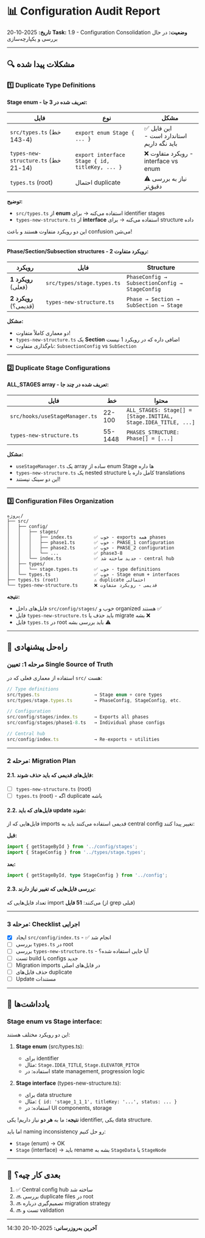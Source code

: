# 📊 Configuration Audit Report

**تاریخ:** 2025-10-20
**Task:** 1.9 - Configuration Consolidation
**وضعیت:** در حال بررسی و یکپارچه‌سازی

---

## 🔍 مشکلات پیدا شده

### 1️⃣ **Duplicate Type Definitions**

#### **Stage enum** - تعریف شده در 3 جا:

| فایل                                | نوع                                            | مشکل                                       |
| ----------------------------------- | ---------------------------------------------- | ------------------------------------------ |
| `src/types.ts` (خط 4-143)           | `export enum Stage { ... }`                    | ✅ این فایل استاندارد است - باید نگه داریم |
| `types-new-structure.ts` (خط 14-21) | `export interface Stage { id, titleKey, ... }` | ❌ رویکرد متفاوت - interface vs enum       |
| `types.ts` (root)                   | احتمال duplicate                               | ⚠️ نیاز به بررسی دقیق‌تر                   |

**توضیح:**

- `src/types.ts` از **enum** استفاده می‌کنه → برای identifier stages
- `types-new-structure.ts` از **interface** استفاده می‌کنه → برای structure داده

این دو رویکرد متفاوت هستند و باعث confusion می‌شن!

---

#### **Phase/Section/Subsection structures** - 2 رویکرد متفاوت:

| رویکرد                | فایل                       | Structure                                      |
| --------------------- | -------------------------- | ---------------------------------------------- |
| **رویکرد 1** (فعلی)   | `src/types/stage.types.ts` | `PhaseConfig → SubsectionConfig → StageConfig` |
| **رویکرد 2** (قدیمی؟) | `types-new-structure.ts`   | `Phase → Section → SubSection → Stage`         |

**مشکل:**

- دو معماری کاملاً متفاوت!
- `types-new-structure.ts` یک **Section** اضافی داره که در رویکرد 1 نیست
- نام‌گذاری متفاوت: `SubsectionConfig` vs `SubSection`

---

### 2️⃣ **Duplicate Stage Configurations**

#### **ALL_STAGES array** - تعریف شده در چند جا:

| فایل                           | خط      | محتوا                                                          |
| ------------------------------ | ------- | -------------------------------------------------------------- |
| `src/hooks/useStageManager.ts` | 22-100  | `ALL_STAGES: Stage[] = [Stage.INITIAL, Stage.IDEA_TITLE, ...]` |
| `types-new-structure.ts`       | 55-1448 | `PHASES_STRUCTURE: Phase[] = [...]`                            |

**مشکل:**

- `useStageManager.ts` یک array ساده از enum Stage ها داره
- `types-new-structure.ts` یک nested structure کامل داره با translations
- این دو سینک نیستند!

---

### 3️⃣ **Configuration Files Organization**

```
پروژه/
├── src/
│   ├── config/
│   │   ├── stages/
│   │   │   ├── index.ts        ✅ خوب - exports همه phases
│   │   │   ├── phase1.ts       ✅ خوب - PHASE_1 configuration
│   │   │   ├── phase2.ts       ✅ خوب - PHASE_2 configuration
│   │   │   └── ...             ✅ phase3-8
│   │   └── index.ts            ✅ جدید ساخته شد - central hub
│   ├── types/
│   │   └── stage.types.ts      ✅ خوب - type definitions
│   └── types.ts                ✅ خوب - Stage enum + interfaces
├── types.ts (root)             ⚠️ duplicate احتمالی
└── types-new-structure.ts      ❌ قدیمی - رویکرد متفاوت
```

**نتیجه:**

- فایل‌های داخل `src/config/stages/` خوب و organized هستند ✅
- فایل `types-new-structure.ts` باید حذف یا migrate بشه ❌
- فایل `types.ts` در root باید بررسی بشه ⚠️

---

## 🎯 راه‌حل پیشنهادی

### **مرحله 1: تعیین Single Source of Truth**

استفاده از معماری فعلی که در `src/` هست:

```typescript
// Type definitions
src/types.ts                    → Stage enum + core types
src/types/stage.types.ts        → PhaseConfig, StageConfig, etc.

// Configuration
src/config/stages/index.ts      → Exports all phases
src/config/stages/phase1-8.ts   → Individual phase configs

// Central hub
src/config/index.ts             → Re-exports + utilities
```

---

### **مرحله 2: Migration Plan**

#### **2.1. فایل‌های قدیمی که باید حذف شوند:**

- [ ] `types-new-structure.ts` (root)
- [ ] `types.ts` (root) - اگه duplicate باشه

#### **2.2. فایل‌های که باید update شوند:**

فایل‌هایی که از imports قدیمی استفاده می‌کنند باید به central config تغییر پیدا کنند:

**قبل:**

```typescript
import { getStageById } from '../config/stages';
import { StageConfig } from '../types/stage.types';
```

**بعد:**

```typescript
import { getStageById, type StageConfig } from '../config';
```

#### **2.3. بررسی فایل‌هایی که تغییر نیاز دارند:**

تعداد فایل‌هایی که import می‌کنند: **51 فایل** (از grep قبلی)

---

### **مرحله 3: Checklist اجرایی**

- [x] ایجاد `src/config/index.ts` - ✅ انجام شد
- [ ] بررسی `types.ts` در root
- [ ] بررسی `types-new-structure.ts` - آیا جایی استفاده شده؟
- [ ] تست build با configs جدید
- [ ] Migration imports در فایل‌های اصلی
- [ ] حذف فایل‌های duplicate
- [ ] Update مستندات

---

## 📝 یادداشت‌ها

### **Stage enum vs Stage interface:**

این دو رویکرد مختلف هستند:

1. **Stage enum** (src/types.ts):
   - برای identifier
   - مثال: `Stage.IDEA_TITLE`, `Stage.ELEVATOR_PITCH`
   - استفاده: در state management, progression logic

2. **Stage interface** (types-new-structure.ts):
   - برای data structure
   - مثال: `{ id: 'stage_1_1_1', titleKey: '...', status: ... }`
   - استفاده: در UI components, storage

**نتیجه:**
ما به **هر دو** نیاز داریم! یکی identifier, یکی data structure.

اما باید naming inconsistency رو حل کنیم:

- `Stage` (enum) → OK
- `Stage` (interface) → باید rename بشه به `StageData` یا `StageNode`

---

## 🚀 بعدی کار چیه؟

1. ✅ Central config hub ساخته شد
2. 🔜 بررسی duplicate files در root
3. 🔜 تصمیم‌گیری درباره migration strategy
4. 🔜 تست و validation

---

**آخرین به‌روزرسانی:** 2025-10-20 14:30
